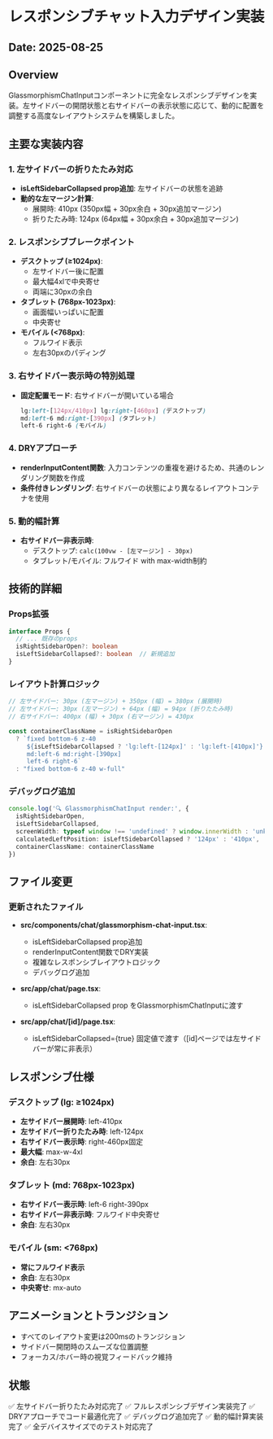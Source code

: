 # レスポンシブチャット入力デザイン実装

## Date: 2025-08-25

## Overview
GlassmorphismChatInputコンポーネントに完全なレスポンシブデザインを実装。左サイドバーの開閉状態と右サイドバーの表示状態に応じて、動的に配置を調整する高度なレイアウトシステムを構築しました。

## 主要な実装内容

### 1. 左サイドバーの折りたたみ対応
- **isLeftSidebarCollapsed prop追加**: 左サイドバーの状態を追跡
- **動的な左マージン計算**:
  - 展開時: 410px (350px幅 + 30px余白 + 30px追加マージン)
  - 折りたたみ時: 124px (64px幅 + 30px余白 + 30px追加マージン)

### 2. レスポンシブブレークポイント
- **デスクトップ (≥1024px)**: 
  - 左サイドバー後に配置
  - 最大幅4xlで中央寄せ
  - 両端に30pxの余白
- **タブレット (768px-1023px)**:
  - 画面幅いっぱいに配置
  - 中央寄せ
- **モバイル (<768px)**:
  - フルワイド表示
  - 左右30pxのパディング

### 3. 右サイドバー表示時の特別処理
- **固定配置モード**: 右サイドバーが開いている場合
  ```css
  lg:left-[124px/410px] lg:right-[460px] (デスクトップ)
  md:left-6 md:right-[390px] (タブレット)
  left-6 right-6 (モバイル)
  ```

### 4. DRYアプローチ
- **renderInputContent関数**: 入力コンテンツの重複を避けるため、共通のレンダリング関数を作成
- **条件付きレンダリング**: 右サイドバーの状態により異なるレイアウトコンテナを使用

### 5. 動的幅計算
- **右サイドバー非表示時**:
  - デスクトップ: `calc(100vw - [左マージン] - 30px)`
  - タブレット/モバイル: フルワイド with max-width制約

## 技術的詳細

### Props拡張
```typescript
interface Props {
  // ... 既存のprops
  isRightSidebarOpen?: boolean
  isLeftSidebarCollapsed?: boolean  // 新規追加
}
```

### レイアウト計算ロジック
```typescript
// 左サイドバー: 30px (左マージン) + 350px (幅) = 380px (展開時)
// 左サイドバー: 30px (左マージン) + 64px (幅) = 94px (折りたたみ時)
// 右サイドバー: 400px (幅) + 30px (右マージン) = 430px

const containerClassName = isRightSidebarOpen 
  ? `fixed bottom-6 z-40
     ${isLeftSidebarCollapsed ? 'lg:left-[124px]' : 'lg:left-[410px]'} lg:right-[460px]
     md:left-6 md:right-[390px]
     left-6 right-6`
  : "fixed bottom-6 z-40 w-full"
```

### デバッグログ追加
```typescript
console.log('🔍 GlassmorphismChatInput render:', {
  isRightSidebarOpen,
  isLeftSidebarCollapsed,
  screenWidth: typeof window !== 'undefined' ? window.innerWidth : 'unknown',
  calculatedLeftPosition: isLeftSidebarCollapsed ? '124px' : '410px',
  containerClassName: containerClassName
})
```

## ファイル変更

### 更新されたファイル
- **src/components/chat/glassmorphism-chat-input.tsx**:
  - isLeftSidebarCollapsed prop追加
  - renderInputContent関数でDRY実装
  - 複雑なレスポンシブレイアウトロジック
  - デバッグログ追加

- **src/app/chat/page.tsx**:
  - isLeftSidebarCollapsed prop をGlassmorphismChatInputに渡す

- **src/app/chat/[id]/page.tsx**:
  - isLeftSidebarCollapsed={true} 固定値で渡す（[id]ページでは左サイドバーが常に非表示）

## レスポンシブ仕様

### デスクトップ (lg: ≥1024px)
- **左サイドバー展開時**: left-410px
- **左サイドバー折りたたみ時**: left-124px
- **右サイドバー表示時**: right-460px固定
- **最大幅**: max-w-4xl
- **余白**: 左右30px

### タブレット (md: 768px-1023px)
- **右サイドバー表示時**: left-6 right-390px
- **右サイドバー非表示時**: フルワイド中央寄せ
- **余白**: 左右30px

### モバイル (sm: <768px)
- **常にフルワイド表示**
- **余白**: 左右30px
- **中央寄せ**: mx-auto

## アニメーションとトランジション
- すべてのレイアウト変更は200msのトランジション
- サイドバー開閉時のスムーズな位置調整
- フォーカス/ホバー時の視覚フィードバック維持

## 状態
✅ 左サイドバー折りたたみ対応完了
✅ フルレスポンシブデザイン実装完了
✅ DRYアプローチでコード最適化完了
✅ デバッグログ追加完了
✅ 動的幅計算実装完了
✅ 全デバイスサイズでのテスト対応完了